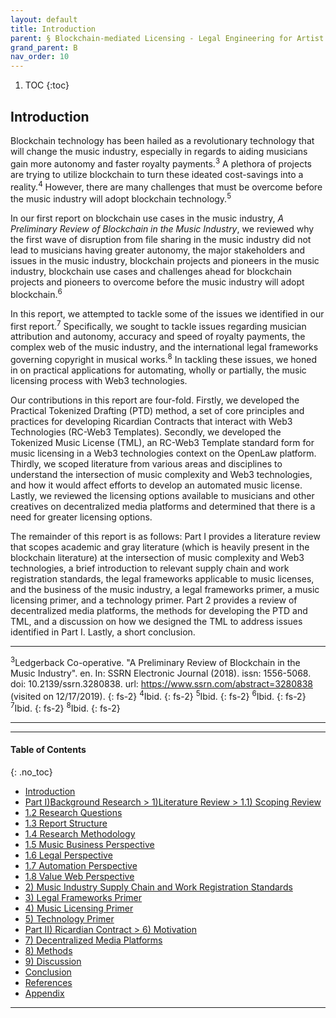 ```yaml
---
layout: default
title: Introduction
parent: § Blockchain-mediated Licensing - Legal Engineering for Artist Empowerment  
grand_parent: B 
nav_order: 10 
---
```

<style>
.dont-break-out {
  /* These are technically the same, but use both */
  overflow-wrap: break-word;
  word-wrap: break-word;

  -ms-word-break: break-all;
  /* This is the dangerous one in WebKit, as it breaks things wherever */
  word-break: break-all;
  /* Instead use this non-standard one: */
  word-break: break-word;
}

.youtube-container {
    position: relative;
    width: 100%;
    height: 0;
    padding-bottom: 56.25%;
}
.youtube-video {
    position: absolute;
    top: 0;
    left: 0;
    width: 100%;
    height: 100%;
}

</style>

<div class="dont-break-out" markdown="1">

1. TOC
{:toc}

## Introduction
Blockchain technology has been hailed as a revolutionary technology that will change the music industry, especially in regards to aiding musicians gain more autonomy and faster royalty payments.<sup>3</sup> A plethora of projects are trying to utilize blockchain to turn these ideated cost-savings into a reality.<sup>4</sup> However, there are many challenges that must be overcome before the music industry will adopt blockchain technology.<sup>5</sup>

In our  first report on blockchain use cases in the music industry, *A Preliminary Review of Blockchain in the Music Industry*, we reviewed why the  first wave of disruption from file sharing in the music industry did not lead to musicians having greater autonomy, the major stakeholders and issues in the music industry, blockchain projects and pioneers in the music industry, blockchain use cases and challenges ahead for blockchain projects and pioneers to overcome before the music industry will adopt blockchain.<sup>6</sup> 

In this report, we attempted to tackle some of the issues we identified in our  first report.<sup>7</sup> Specifically, we sought to tackle issues regarding musician attribution and autonomy, accuracy and speed of royalty payments, the complex web of the music industry, and the international legal frameworks governing copyright in musical works.<sup>8</sup> In tackling these issues, we honed in on practical applications for automating, wholly or partially, the music licensing process with Web3 technologies. 

Our contributions in this report are four-fold. Firstly, we developed the Practical Tokenized Drafting (PTD) method, a set of core principles and practices for developing Ricardian Contracts that interact with Web3 Technologies (RC-Web3 Templates). Secondly, we developed the Tokenized Music License (TML), an RC-Web3 Template standard form for music licensing in a Web3 technologies context on the OpenLaw platform. Thirdly, we scoped literature from various areas and disciplines to understand the intersection of music complexity and Web3 technologies, and how it would affect efforts to develop an automated music license. Lastly, we reviewed the licensing options available to musicians and other creatives on decentralized media platforms and determined that there is a need for greater licensing options. 

The remainder of this report is as follows: Part I provides a literature review that scopes academic and gray literature (which is heavily present in the blockchain literature) at the intersection of music complexity and Web3 technologies, a brief introduction to relevant supply chain and work registration standards, the legal frameworks applicable to music licenses, and the business of the music industry, a legal frameworks primer, a music licensing primer, and a technology primer. Part 2 provides a review of decentralized media platforms, the methods for developing the PTD and TML, and a discussion on how we designed the TML to address issues identified in Part I. Lastly, a short conclusion.

***
<sup>3</sup>Ledgerback Co-operative. "A Preliminary Review of Blockchain in the Music Industry". en. In: SSRN Electronic Journal (2018). issn: 1556-5068. doi: 10.2139/ssrn.3280838. url: https://www.ssrn.com/abstract=3280838 (visited on 12/17/2019).
{: fs-2}
<sup>4</sup>Ibid.
{: fs-2}
<sup>5</sup>Ibid.
{: fs-2}
<sup>6</sup>Ibid.
{: fs-2}
<sup>7</sup>Ibid.
{: fs-2}
<sup>8</sup>Ibid.
{: fs-2}
***

***

#### Table of Contents
{: .no_toc}

<ul><li> <a href="/docs/B/blockchain-mediated-licensing-1/">Introduction</a></li><li> <a href="/docs/B/blockchain-mediated-licensing-2/">Part I)Background Research &gt; 1)Literature Review &gt; 1.1) Scoping Review</a></li><li> <a href="/docs/B/blockchain-mediated-licensing-3/">1.2 Research Questions</a></li><li> <a href="/docs/B/blockchain-mediated-licensing-4/">1.3 Report Structure</a></li><li> <a href="/docs/B/blockchain-mediated-licensing-5/">1.4 Research Methodology</a></li><li> <a href="/docs/B/blockchain-mediated-licensing-6/">1.5 Music Business Perspective</a></li><li> <a href="/docs/B/blockchain-mediated-licensing-7/">1.6 Legal Perspective</a></li><li> <a href="/docs/B/blockchain-mediated-licensing-8/">1.7 Automation Perspective</a></li><li> <a href="/docs/B/blockchain-mediated-licensing-9/">1.8 Value Web Perspective</a></li><li> <a href="/docs/B/blockchain-mediated-licensing-20/">2) Music Industry Supply Chain and Work Registration Standards</a></li><li> <a href="/docs/B/blockchain-mediated-licensing-30/">3) Legal Frameworks Primer</a></li><li> <a href="/docs/B/blockchain-mediated-licensing-40/">4) Music Licensing Primer</a></li><li> <a href="/docs/B/blockchain-mediated-licensing-50/">5) Technology Primer</a></li><li> <a href="/docs/B/blockchain-mediated-licensing-60/">Part II) Ricardian Contract &gt; 6) Motivation</a></li><li> <a href="/docs/B/blockchain-mediated-licensing-70/">7) Decentralized Media Platforms</a></li><li> <a href="/docs/B/blockchain-mediated-licensing-80/">8) Methods</a></li><li> <a href="/docs/B/blockchain-mediated-licensing-90/">9) Discussion</a></li><li> <a href="/docs/B/blockchain-mediated-licensing-100/">Conclusion</a></li><li> <a href="/docs/B/blockchain-mediated-licensing-110/">References</a></li><li> <a href="/docs/B/blockchain-mediated-licensing-120/">Appendix</a></li></ul>

***
</div>
